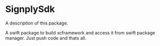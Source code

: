 # SignplySdk

A description of this package.

A swift package to build xcframework and access it from swift package manager. Just push code and thats all.
